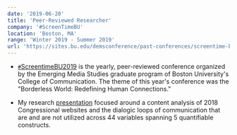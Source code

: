 ```yaml
---
date: '2019-06-20'
title: 'Peer-Reviewed Researcher'
company: '#ScreenTimeBU'
location: 'Boston, MA'
range: 'Winter 2019 - Summer 2019'
url: 'https://sites.bu.edu/demsconference/past-conferences/screentime-bu-2019/'
---
```


- [`#`ScreentimeBU2019](https://sites.bu.edu/demsconference/past-conferences/screentime-bu-2019/) is the yearly, peer-reviewed conference organized by the Emerging Media Studies graduate program of Boston University's College of Communication. The theme of this year's conference was the "Borderless World: Redefining Human Connections."

- My research [presentation](https://www.youtube.com/watch?v=M-siEWVlqjY) focused around a content analysis of 2018 Congressional websites and the dialogic loops of communication that are and are not utilized across 44 variables spanning 5 quantifiable constructs.
